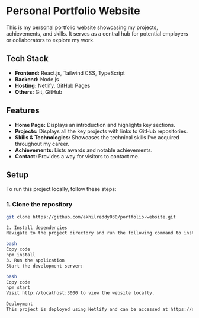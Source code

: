 # Personal Portfolio Website

This is my personal portfolio website showcasing my projects, achievements, and skills. It serves as a central hub for potential employers or collaborators to explore my work.

## Tech Stack
- **Frontend:** React.js, Tailwind CSS, TypeScript
- **Backend:** Node.js
- **Hosting:** Netlify, GitHub Pages
- **Others:** Git, GitHub

## Features
- **Home Page:** Displays an introduction and highlights key sections.
- **Projects:** Displays all the key projects with links to GitHub repositories.
- **Skills & Technologies:** Showcases the technical skills I've acquired throughout my career.
- **Achievements:** Lists awards and notable achievements.
- **Contact:** Provides a way for visitors to contact me.

## Setup

To run this project locally, follow these steps:

### 1. Clone the repository
```bash
git clone https://github.com/akhilreddy030/portfolio-website.git

2. Install dependencies
Navigate to the project directory and run the following command to install the dependencies:

bash
Copy code
npm install
3. Run the application
Start the development server:

bash
Copy code
npm start
Visit http://localhost:3000 to view the website locally.

Deployment
This project is deployed using Netlify and can be accessed at https://akhil-reddy.netlify.app.
